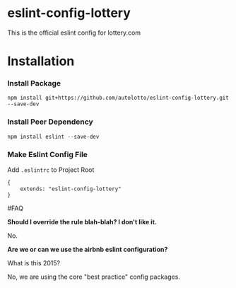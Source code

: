 # eslint-config-lottery

This is the official eslint config for lottery.com

# Installation

### Install Package

`npm install git+https://github.com/autolotto/eslint-config-lottery.git --save-dev`

### Install Peer Dependency

`npm install eslint --save-dev`

### Make Eslint Config File

Add `.eslintrc` to Project Root

```$javascript
{
    extends: "eslint-config-lottery"
}
```


#FAQ

**Should I override the rule blah-blah? I don't like it.**

No.

**Are we or can we use the airbnb eslint configuration?**

What is this 2015? 

No, we are using the core "best practice" config packages. 

